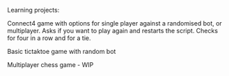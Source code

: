Learning projects:

Connect4 game with options for single player against a randomised bot, or multiplayer.
Asks if you want to play again and restarts the script.
Checks for four in a row and for a tie.

Basic tictaktoe game with random bot

Multiplayer chess game - WIP
